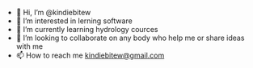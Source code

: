- 👋 Hi, I’m @kindiebitew
- 👀 I’m interested in lerning software
- 🌱 I’m currently learning hydrology cources
- 💞️ I’m looking to collaborate on any body who help me or share ideas with me
- 📫 How to reach me kindiebitew@gmail.com

<!---
kindiebitew/kindiebitew is a ✨ special ✨ repository because its `README.md` (this file) appears on your GitHub profile.
You can click the Preview link to take a look at your changes.
--->
